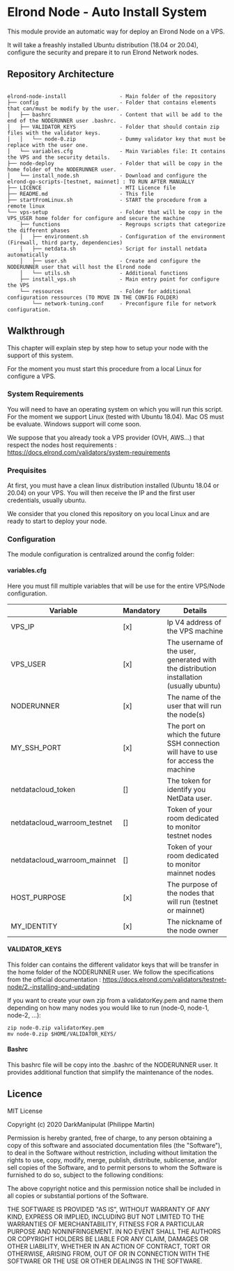 
#	Elrond Node - Auto Install System

This module provide an automatic way for deploy an Elrond Node on a VPS.

It will take a freashly installed Ubuntu distribution (18.04 or 20.04), configure the security and prepare it to run Elrond Network nodes.

## Repository Architecture

```

elrond-node-install                 - Main folder of the repository
├── config                          - Folder that contains elements that can/must be modify by the user.
│   ├── bashrc                      - Content that will be add to the end of the NODERUNNER user .bashrc.
│   ├── VALIDATOR_KEYS              - Folder that should contain zip files with the validator keys.
│   │   └── node-0.zip              - Dummy validator key that must be replace with the user one.
│   └── variables.cfg               - Main Variables file: It contains the VPS and the security details.
├── node-deploy                     - Folder that will be copy in the home folder of the NODERUNNER user.
│   └── install_node.sh             - Download and configure the elrond-go-scripts-[testnet, mainnet] : TO RUN AFTER MANUALLY
├── LICENCE                         - MTI Licence file
├── README.md                       - This file
├── startFromLinux.sh               - START the procedure from a remote linux
└── vps-setup                       - Folder that will be copy in the VPS_USER home folder for configure and secure the machine
    ├── functions                   - Regroups scripts that categorize the different phases
    │   ├── environment.sh          - Configuration of the environment (Firewall, third party, dependencies)
    │   ├── netdata.sh              - Script for install netdata automatically
    │   ├── user.sh                 - Create and configure the NODERUNNER user that will host the Elrond node
    │   └── utils.sh                - Additional functions
    ├── install_vps.sh              - Main entry point for configure the VPS
    └── ressources                  - Folder for additional configuration ressources (TO MOVE IN THE CONFIG FOLDER)
        └── network-tuning.conf     - Preconfigure file for network configuration.

```
## Walkthrough

This chapter will explain step by step how to setup your node with the support of this system.

For the moment you must start this procedure from a local Linux for configure a VPS. 

### System Requirements

You will need to have an operating system on which you will run this script.
For the moment we support Linux (tested with Ubuntu 18.04).
Mac OS must be evaluate. 
Windows support will come soon.

We suppose that you already took a VPS provider (OVH, AWS...) that respect the nodes host requirements : https://docs.elrond.com/validators/system-requirements


### Prequisites


At first, you must have a clean linux distribution installed (Ubuntu 18.04 or 20.04) on your VPS. You will then receive the IP and the first user credentials, usually ubuntu.

We consider that you cloned this repository on you local Linux and are ready to start to deploy your node.

### Configuration

The module configuration is centralized around the config folder:

#### variables.cfg

Here you must fill multiple variables that will be use for the entire VPS/Node configuration.

Variable | Mandatory | Details
-------- | -------- | -----
VPS_IP | [x] | Ip V4 address of the VPS machine
VPS_USER | [x] | The username of the user, generated with the distribution installation (usually ubuntu)
NODERUNNER | [x] | The name of the user that will run the node(s)
MY_SSH_PORT | [x] | The port on which the future SSH connection will have to use for access the machine
netdatacloud_token | [] | The token for identify you NetData user.
netdatacloud_warroom_testnet | [] | Token of your room dedicated to monitor testnet nodes
netdatacloud_warroom_mainnet | [] | Token of your room dedicated to monitor mainnet nodes
HOST_PURPOSE | [x] | The purpose of the nodes that will run (testnet or mainnet)
MY_IDENTITY | [x] | The nickname of the node owner



#### VALIDATOR_KEYS

This folder can contains the different validator keys that will be transfer in the home folder of the NODERUNNER user.
We follow the specifications from the official documentation : https://docs.elrond.com/validators/testnet-node/2.-installing-and-updating

If you want to create your own zip from a validatorKey.pem and name them depending on how many nodes you would like to run (node-0, node-1, node-2, ...):

```
zip node-0.zip validatorKey.pem
mv node-0.zip $HOME/VALIDATOR_KEYS/
```

#### Bashrc

This bashrc file will be copy into the .bashrc of the NODERUNNER user. It provides additional function that simplify the maintenance of the nodes.

## Licence

MIT License

Copyright (c) 2020 DarkManipulat (Philippe Martin)

Permission is hereby granted, free of charge, to any person obtaining a copy
of this software and associated documentation files (the "Software"), to deal
in the Software without restriction, including without limitation the rights
to use, copy, modify, merge, publish, distribute, sublicense, and/or sell
copies of the Software, and to permit persons to whom the Software is
furnished to do so, subject to the following conditions:

The above copyright notice and this permission notice shall be included in all
copies or substantial portions of the Software.

THE SOFTWARE IS PROVIDED "AS IS", WITHOUT WARRANTY OF ANY KIND, EXPRESS OR
IMPLIED, INCLUDING BUT NOT LIMITED TO THE WARRANTIES OF MERCHANTABILITY,
FITNESS FOR A PARTICULAR PURPOSE AND NONINFRINGEMENT. IN NO EVENT SHALL THE
AUTHORS OR COPYRIGHT HOLDERS BE LIABLE FOR ANY CLAIM, DAMAGES OR OTHER
LIABILITY, WHETHER IN AN ACTION OF CONTRACT, TORT OR OTHERWISE, ARISING FROM,
OUT OF OR IN CONNECTION WITH THE SOFTWARE OR THE USE OR OTHER DEALINGS IN THE
SOFTWARE.